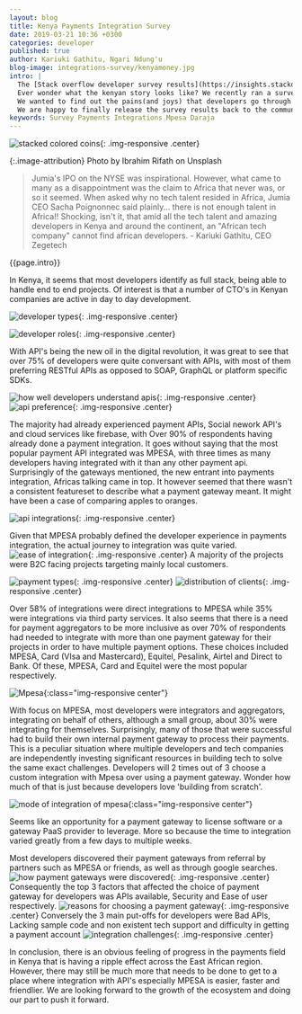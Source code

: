 ```yaml
---
layout: blog
title: Kenya Payments Integration Survey
date: 2019-03-21 10:36 +0300
categories: developer
published: true
author: Kariuki Gathitu, Ngari Ndung'u
blog-image: integrations-survey/kenyamoney.jpg
intro: |
  The [Stack overflow developer survey results](https://insights.stackoverflow.com/survey/2019) came out recently  to tell an interesting story.
  Ever wonder what the kenyan story looks like? We recently ran a survey within the developer community in Kenya, with the aim of understanding the state of the payment integrations ecosystem.
  We wanted to find out the pains(and joys) that developers go through while integrating payments in Kenya.
  We are happy to finally release the survey results back to the community to hopefully help move us all a step forward.
keywords: Survey Payments Integrations Mpesa Daraja
---
```

![stacked colored coins](/assets/images/blog/{{page.blog-image}}){: .img-responsive .center}

{:.image-attribution}
Photo by Ibrahim Rifath on Unsplash

> Jumia's IPO on the NYSE was inspirational. However, what came to many as a disappointment was the claim to Africa that never was, or so it seemed.
When asked why no tech talent resided in Africa, Jumia CEO Sacha Poignonnec said plainly... there is not enough talent in Africa!!
Shocking, isn't it, that amid all the tech talent and amazing developers in Kenya and around the continent, an "African tech company" cannot find african developers. - Kariuki Gathitu, CEO Zegetech

{{page.intro}}

In Kenya, it seems that most developers identify as full stack, being able to handle end to end projects.
Of interest is that a number of CTO's in Kenyan companies are active in day to day development.

![developer types](/assets/images/blog/integrations-survey/developer_types.png){: .img-responsive .center}

![developer roles](/assets/images/blog/integrations-survey/developer_roles.png){: .img-responsive .center}

With API's being the new oil in the digital revolution, it was great to see that over 75% of developers were quite conversant with APIs, with most of them preferring RESTful APIs as opposed to SOAP, GraphQL or platform specific SDKs.

![how well developers understand apis](/assets/images/blog/integrations-survey/conversant.png){: .img-responsive .center}
![api preference](/assets/images/blog/integrations-survey/api_preference.png){: .img-responsive .center}

The majority had already experienced  payment APIs, Social nework API's and cloud services like firebase, with Over 90% of respondents having already done a payment integration.
It goes without saying that the most popular payment API integrated was MPESA, with three times as many developers having integrated with it than any other payment api.
Surprisingly of the gateways mentioned, the new entrant into payments integration, Africas talking came in top.
It however seemed that there wasn't a consistent featureset to describe what a payment gateway meant.
It might have been a case of comparing apples to oranges.

![api integrations](/assets/images/blog/integrations-survey/integrated_with.png){: .img-responsive .center}

Given that MPESA probably defined the developer experience in payments integration, the actual journey to integration was quite varied.
![ease of integration](/assets/images/blog/integrations-survey/ease_of_integration.png){: .img-responsive .center}
A majority of the projects were B2C facing projects targeting mainly local customers.

![payment types](/assets/images/blog/integrations-survey/payment_types.png){: .img-responsive .center}
![distribution of clients](/assets/images/blog/integrations-survey/client_distribution.png){: .img-responsive .center}

Over 58% of integrations were direct integrations to MPESA while 35% were integrations via third party services.
It also seems that there is a need for payment aggregators to be more inclusive as over 70% of respondents had needed to integrate with more than one payment gateway for their projects in order to have multiple payment options.
These choices included MPESA, Card (VIsa and Mastercard), Equitel, Pesalink, Airtel and Direct to Bank. Of these, MPESA, Card and Equitel were the most popular respectively.

![Mpesa](/assets/images/blog/integrations-survey/mpesa_daraja.png){:class="img-responsive center"}

With focus on MPESA, most developers were integrators and aggregators, integrating on behalf of others, although a small group, about 30% were integrating for themselves.
Surprisingly, many of those that were successful had to build their own internal payment gateway to process their payments.
This is a peculiar situation where multiple developers and tech companies are independently investing significant resources in building tech to solve the same exact challenges.
Developers will 2 times out of 3 choose a custom integration with Mpesa over using a payment gateway.
Wonder how much of that is just because developers love 'building from scratch'.

![mode of integration of mpesa](/assets/images/blog/integrations-survey/mpesa_integration.png){:class="img-responsive center"}

Seems like an opportunity for a payment gateway to license software or a gateway PaaS provider to leverage.
More so because the time to integration varied greatly from a few days to multiple weeks.

Most developers discovered their payment gateways from referral by partners such as MPESA or friends, as well as through google searches.
![how payment gateways were discovered](/assets/images/blog/integrations-survey/pgw_discovery.png){: .img-responsive .center}
Consequently the top 3 factors that affected the choice of payment gateway for developers was APIs available, Security and Ease of user respectively.
![reasons for choosing a payment gateway](/assets/images/blog/integrations-survey/choice_of_gateway.png){: .img-responsive .center}
Conversely the 3 main put-offs for developers were Bad APIs, Lacking sample code and non existent tech support and difficulty in getting a payment account
![integration challenges](/assets/images/blog/integrations-survey/integration_challenges.png){: .img-responsive .center}

In conclusion, there is an obvious feeling of progress in the payments field in Kenya that is having a ripple effect across the East African region. However, there may still be much more that needs to be done to get to a place where integration with API's especially MPESA is easier, faster and friendlier. We are looking forward to the growth of the ecosystem and doing our part to push it forward.
